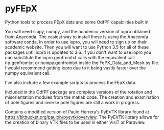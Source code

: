 # pyFEpX
Python tools to process FEpX data and some OdfPF capabilities built in

You will need scipy, numpy, and the academic version of iopro obtained from Anaconda.
The easiest way to install these is using the Anaconda software conda. In order to use iopro, you will need to sign up on their academic website. Then you will want to use Python 3.5 for all of these packages until iopro is updated to 3.6. If you don't want to use iopro you can substitute the iopro.genfromtxt calls with the equivalent call np.genfromtxt or numpy.genfromtxt inside the FePX_Data_and_Mesh.py file. I would recommend getting iopro due to it being vastly faster over the numpy equivalent call.

I've also include a few example scripts to process the FEpX data.

Included in the OdfPF package are complete versions of the rotation and misorientation modules from the matlab code. The creation and examination of pole figures and inverse pole figures are still a work in progress. 

Contains a modified version of Paulo Herrera's PyEVTK library found at https://bitbucket.org/pauloh/pyevtk/overview.
The PyEVTK library allows for the creation of binary VTK files to be used in either VisIT or Paraview.



